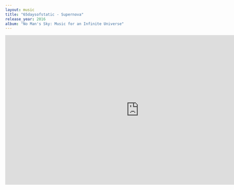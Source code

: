 ```yaml
---
layout: music
title: "65daysofstatic - Supernova"
release_year: 2016
album: "No Man's Sky: Music for an Infinite Universe"
---
```


<div class="video-wrapper">
  <iframe width="853" height="480" src="https://www.youtube-nocookie.com/embed/avU0q_azM6k" frameborder="0" allowfullscreen></iframe>
</div>
